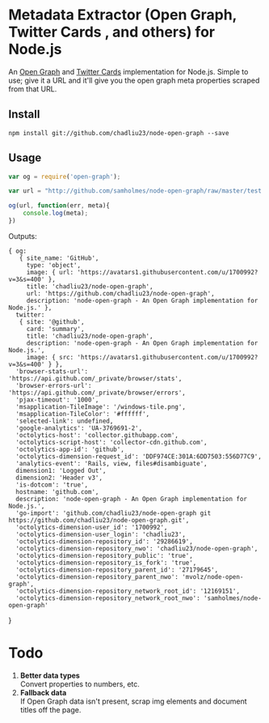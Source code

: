 # Metadata Extractor (Open Graph, Twitter Cards , and others) for Node.js

An [Open Graph](http://ogp.me/) and [Twitter Cards](https://dev.twitter.com/cards) implementation for Node.js. 
Simple to use; give it a URL and it'll give you the open graph meta properties scraped from that URL.

## Install

	npm install git://github.com/chadliu23/node-open-graph --save

## Usage

```js
var og = require('open-graph');

var url = "http://github.com/samholmes/node-open-graph/raw/master/test.html";

og(url, function(err, meta){
	console.log(meta);
})
```

Outputs:

	{ og: 
	   { site_name: 'GitHub',
	     type: 'object',
	     image: { url: 'https://avatars1.githubusercontent.com/u/1700992?v=3&s=400' },
	     title: 'chadliu23/node-open-graph',
	     url: 'https://github.com/chadliu23/node-open-graph',
	     description: 'node-open-graph - An Open Graph implementation for Node.js.' },
	  twitter: 
	   { site: '@github',
	     card: 'summary',
	     title: 'chadliu23/node-open-graph',
	     description: 'node-open-graph - An Open Graph implementation for Node.js.',
	     image: { src: 'https://avatars1.githubusercontent.com/u/1700992?v=3&s=400' } },
	  'browser-stats-url': 'https://api.github.com/_private/browser/stats',
	  'browser-errors-url': 'https://api.github.com/_private/browser/errors',
	  'pjax-timeout': '1000',
	  'msapplication-TileImage': '/windows-tile.png',
	  'msapplication-TileColor': '#ffffff',
	  'selected-link': undefined,
	  'google-analytics': 'UA-3769691-2',
	  'octolytics-host': 'collector.githubapp.com',
	  'octolytics-script-host': 'collector-cdn.github.com',
	  'octolytics-app-id': 'github',
	  'octolytics-dimension-request_id': 'DDF974CE:301A:6DD7503:556D77C9',
	  'analytics-event': 'Rails, view, files#disambiguate',
	  dimension1: 'Logged Out',
	  dimension2: 'Header v3',
	  'is-dotcom': 'true',
	  hostname: 'github.com',
	  description: 'node-open-graph - An Open Graph implementation for Node.js.',
	  'go-import': 'github.com/chadliu23/node-open-graph git https://github.com/chadliu23/node-open-graph.git',
	  'octolytics-dimension-user_id': '1700992',
	  'octolytics-dimension-user_login': 'chadliu23',
	  'octolytics-dimension-repository_id': '29286619',
	  'octolytics-dimension-repository_nwo': 'chadliu23/node-open-graph',
	  'octolytics-dimension-repository_public': 'true',
	  'octolytics-dimension-repository_is_fork': 'true',
	  'octolytics-dimension-repository_parent_id': '27179645',
	  'octolytics-dimension-repository_parent_nwo': 'mvolz/node-open-graph',
	  'octolytics-dimension-repository_network_root_id': '12169151',
	  'octolytics-dimension-repository_network_root_nwo': 'samholmes/node-open-graph' 
  }


# Todo

1. **Better data types**  
	Convert properties to numbers, etc.
2. **Fallback data**  
	If Open Graph data isn't present, scrap img elements and document titles off the page.

